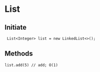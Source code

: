 # List
## Initiate
` List<Integer> list = new LinkedList<>();`
## Methods
```
list.add(5) // add; O(1)
```